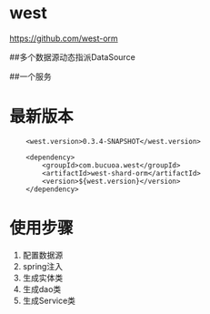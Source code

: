 # west

https://github.com/west-orm

##多个数据源动态指派DataSource

##一个服务
# 最新版本
		<west.version>0.3.4-SNAPSHOT</west.version>

		<dependency>
			<groupId>com.bucuoa.west</groupId>
			<artifactId>west-shard-orm</artifactId>
			<version>${west.version}</version>
		</dependency>
# 使用步骤
1. 配置数据源
2. spring注入
3. 生成实体类
4. 生成dao类
5. 生成Service类

